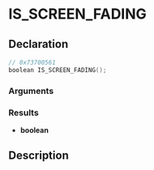 # IS_SCREEN_FADING

## Declaration
```cpp
// 0x73700561
boolean IS_SCREEN_FADING();
```

### Arguments

### Results
- **boolean**

## Description
